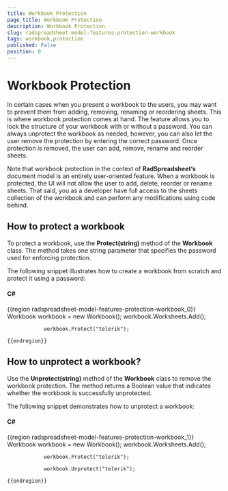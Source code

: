 ```yaml
---
title: Workbook Protection
page_title: Workbook Protection
description: Workbook Protection
slug: radspreadsheet-model-features-protection-workbook
tags: workbook,protection
published: False
position: 0
---
```


# Workbook Protection



In certain cases when you present a workbook to the users, you may want to prevent them from adding, removing, renaming or reordering sheets. This is where workbook protection comes at hand. The feature allows you to lock the structure of your workbook with or without a password. You can always unprotect the workbook as needed, however, you can also let the user remove the protection by entering the correct password. Once protection is removed, the user can add, remove, rename and reorder sheets.
      

Note that workbook protection in the context of __RadSpreadsheet’s__ document model is an entirely user-oriented feature. When a workbook is protected, the UI will not allow the user to add, delete, reorder or rename sheets. That said, you as a developer have full access to the sheets collection of the workbook and can perform any modifications using code behind.
      

## How to protect a workbook 

To protect a workbook, use the __Protect(string)__ method of the __Workbook__ class. The method takes one string parameter that specifies the password used for enforcing protection.
        

The following snippet illustrates how to create a workbook from scratch and protect it using a password:
        

#### __C#__

{{region radspreadsheet-model-features-protection-workbook_0}}
	            Workbook workbook = new Workbook();
	            workbook.Worksheets.Add();
	
	            workbook.Protect("telerik");
	
	{{endregion}}



## How to unprotect a workbook?

Use the __Unprotect(string)__ method of the __Workbook__ class to remove the workbook protection. The method returns a Boolean value that indicates whether the workbook is successfully unprotected.
        

The following snippet demonstrates how to unprotect a workbook:
        

#### __C#__

{{region radspreadsheet-model-features-protection-workbook_1}}
	            Workbook workbook = new Workbook();
	            workbook.Worksheets.Add();
	
	            workbook.Protect("telerik");
	
	            workbook.Unprotect("telerik");
	
	{{endregion}}


